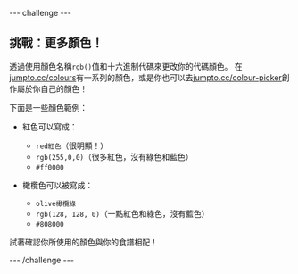 \--- challenge \---

## 挑戰：更多顏色！

透過使用顏色名稱`rgb()`值和十六進制代碼來更改你的代碼顏色。 在<a href="http://jumpto.cc/colours" target="_blank">jumpto.cc/colours</a>有一系列的顏色，或是你也可以去<a href="http://jumpto.cc/colour-picker" target="_blank">jumpto.cc/colour-picker</a>創作屬於你自己的顏色！

下面是一些顏色範例：

+ 紅色可以寫成：
    
    + `red紅色`（很明顯！）
    + `rgb(255,0,0)`（很多紅色，沒有綠色和藍色）
    + `#ff0000`

+ 橄欖色可以被寫成：
    
    + `olive橄欖綠`
    + `rgb(128, 128, 0)`（一點紅色和綠色，沒有藍色）
    + `#808000`

試著確認你所使用的顏色與你的食譜相配！

\--- /challenge \---